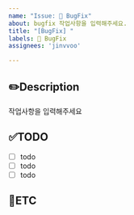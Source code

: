 ```yaml
---
name: "Issue: 🐞 BugFix"
about: bugfix 작업사항을 입력해주세요.
title: "[BugFix] "
labels: 🐞 BugFix
assignees: 'jinvvoo'

---
```


✏️Description
-
작업사항을 입력해주세요

✅TODO
-
- [ ] todo
- [ ] todo
- [ ] todo

🐾ETC
-
